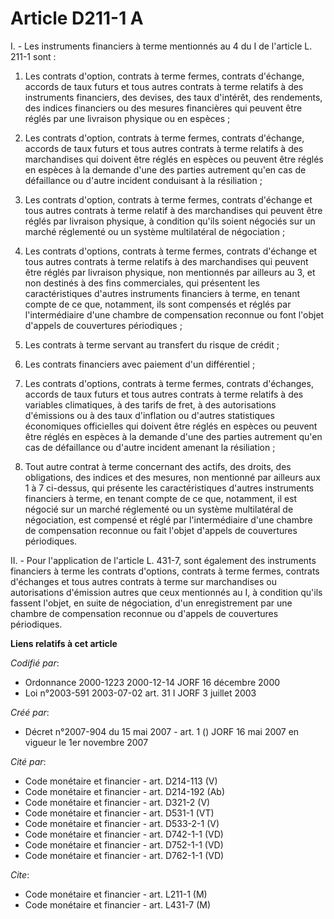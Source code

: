 # Article D211-1 A

I. - Les instruments financiers à terme mentionnés au 4 du I de l'article L. 211-1 sont :

1. Les contrats d'option, contrats à terme fermes, contrats d'échange, accords de taux futurs et tous autres contrats à terme
relatifs à des instruments financiers, des devises, des taux d'intérêt, des rendements, des indices financiers ou des mesures
financières qui peuvent être réglés par une livraison physique ou en espèces ;

2. Les contrats d'option, contrats à terme fermes, contrats d'échange, accords de taux futurs et tous autres contrats à terme
relatifs à des marchandises qui doivent être réglés en espèces ou peuvent être réglés en espèces à la demande d'une des
parties autrement qu'en cas de défaillance ou d'autre incident conduisant à la résiliation ;

3. Les contrats d'option, contrats à terme fermes, contrats d'échange et tous autres contrats à terme relatif à des
marchandises qui peuvent être réglés par livraison physique, à condition qu'ils soient négociés sur un marché réglementé ou
un système multilatéral de négociation ;

4. Les contrats d'options, contrats à terme fermes, contrats d'échange et tous autres contrats à terme relatifs à des
marchandises qui peuvent être réglés par livraison physique, non mentionnés par ailleurs au 3, et non destinés à des fins
commerciales, qui présentent les caractéristiques d'autres instruments financiers à terme, en tenant compte de ce que,
notamment, ils sont compensés et réglés par l'intermédiaire d'une chambre de compensation reconnue ou font l'objet d'appels
de couvertures périodiques ;

5. Les contrats à terme servant au transfert du risque de crédit ;

6. Les contrats financiers avec paiement d'un différentiel ;

7. Les contrats d'options, contrats à terme fermes, contrats d'échanges, accords de taux futurs et tous autres contrats à
terme relatifs à des variables climatiques, à des tarifs de fret, à des autorisations d'émissions ou à des taux d'inflation
ou d'autres statistiques économiques officielles qui doivent être réglés en espèces ou peuvent être réglés en espèces à la
demande d'une des parties autrement qu'en cas de défaillance ou d'autre incident amenant la résiliation ;

8. Tout autre contrat à terme concernant des actifs, des droits, des obligations, des indices et des mesures, non mentionné
par ailleurs aux 1 à 7 ci-dessus, qui présente les caractéristiques d'autres instruments financiers à terme, en tenant compte
de ce que, notamment, il est négocié sur un marché réglementé ou un système multilatéral de négociation, est compensé et
réglé par l'intermédiaire d'une chambre de compensation reconnue ou fait l'objet d'appels de couvertures périodiques.

II. - Pour l'application de l'article L. 431-7, sont également des instruments financiers à terme les contrats d'options,
contrats à terme fermes, contrats d'échanges et tous autres contrats à terme sur marchandises ou autorisations d'émission
autres que ceux mentionnés au I, à condition qu'ils fassent l'objet, en suite de négociation, d'un enregistrement par une
chambre de compensation reconnue ou d'appels de couvertures périodiques.

**Liens relatifs à cet article**

_Codifié par_:

  - Ordonnance 2000-1223 2000-12-14 JORF 16 décembre 2000
  - Loi n°2003-591 2003-07-02 art. 31 I JORF 3 juillet 2003

_Créé par_:

  - Décret n°2007-904 du 15 mai 2007 - art. 1 () JORF 16 mai 2007 en vigueur le 1er novembre 2007

_Cité par_:

  - Code monétaire et financier - art. D214-113 (V)
  - Code monétaire et financier - art. D214-192 (Ab)
  - Code monétaire et financier - art. D321-2 (V)
  - Code monétaire et financier - art. D531-1 (VT)
  - Code monétaire et financier - art. D533-2-1 (V)
  - Code monétaire et financier - art. D742-1-1 (VD)
  - Code monétaire et financier - art. D752-1-1 (VD)
  - Code monétaire et financier - art. D762-1-1 (VD)

_Cite_:

  - Code monétaire et financier - art. L211-1 (M)
  - Code monétaire et financier - art. L431-7 (M)
